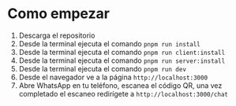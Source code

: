 # Como empezar

1. Descarga el repositorio
2. Desde la terminal ejecuta el comando `pnpm run install`
3. Desde la terminal ejecuta el comando `pnpm run client:install`
4. Desde la terminal ejecuta el comando `pnpm run server:install`
5. Desde la terminal ejecuta el comando `pnpm run dev`
6. Desde el navegador ve a la página `http://localhost:3000`
7. Abre WhatsApp en tu teléfono, escanea el código QR, una vez completado el escaneo
   redirígete a `http://localhost:3000/chat`
